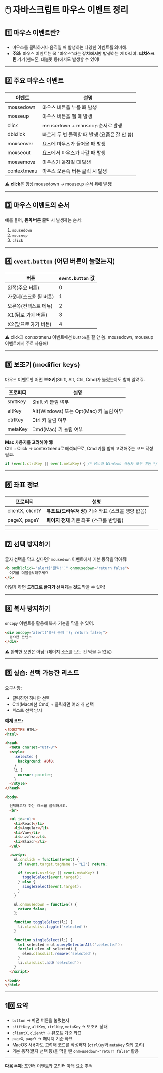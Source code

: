 
# 🖱️ 자바스크립트 마우스 이벤트 정리

## 1️⃣ 마우스 이벤트란?

- 마우스를 클릭하거나 움직일 때 발생하는 다양한 이벤트를 의미해.
- **주의:** 마우스 이벤트는 꼭 "마우스"라는 장치에서만 발생하는 게 아니야. **터치스크린** 기기(핸드폰, 태블릿 등)에서도 발생할 수 있어!

---

## 2️⃣ 주요 마우스 이벤트

| 이벤트 | 설명 |
|-------|-------|
| mousedown | 마우스 버튼을 누를 때 발생 |
| mouseup | 마우스 버튼을 뗄 때 발생 |
| click | mousedown + mouseup 순서로 발생 |
| dblclick | 빠르게 두 번 클릭할 때 발생 (요즘은 잘 안 씀) |
| mouseover | 요소에 마우스가 들어올 때 발생 |
| mouseout | 요소에서 마우스가 나갈 때 발생 |
| mousemove | 마우스가 움직일 때 발생 |
| contextmenu | 마우스 오른쪽 버튼 클릭 시 발생 |

⚠️ **click**은 항상 mousedown → mouseup 순서 뒤에 발생!

---

## 3️⃣ 마우스 이벤트의 순서

예를 들어, **왼쪽 버튼 클릭** 시 발생하는 순서:
1. `mousedown`
2. `mouseup`
3. `click`

---

## 4️⃣ `event.button` (어떤 버튼이 눌렸는지)

| 버튼 | `event.button` 값 |
|-------|------------------|
| 왼쪽(주요 버튼) | 0 |
| 가운데(스크롤 휠 버튼) | 1 |
| 오른쪽(컨텍스트 메뉴) | 2 |
| X1(뒤로 가기 버튼) | 3 |
| X2(앞으로 가기 버튼) | 4 |

⚠️ click과 contextmenu 이벤트에선 `button`을 잘 안 씀. mousedown, mouseup 이벤트에서 주로 사용해!

---

## 5️⃣ 보조키 (modifier keys)

마우스 이벤트엔 어떤 **보조키**(Shift, Alt, Ctrl, Cmd)가 눌렸는지도 함께 알려줘.

| 프로퍼티 | 설명 |
|----------|-------|
| shiftKey | Shift 키 눌림 여부 |
| altKey | Alt(Windows) 또는 Opt(Mac) 키 눌림 여부 |
| ctrlKey | Ctrl 키 눌림 여부 |
| metaKey | Cmd(Mac) 키 눌림 여부 |

**Mac 사용자를 고려해야 해!**  
Ctrl + Click → contextmenu로 해석되므로, Cmd 키를 함께 고려해주는 코드 작성 필요.

```javascript
if (event.ctrlKey || event.metaKey) { /* Mac과 Windows 사용자 모두 지원 */ }
```

---

## 6️⃣ 좌표 정보

| 프로퍼티 | 설명 |
|----------|-------|
| clientX, clientY | **뷰포트(브라우저 창)** 기준 좌표 (스크롤 영향 없음) |
| pageX, pageY | **페이지 전체** 기준 좌표 (스크롤 반영됨) |

---

## 7️⃣ 선택 방지하기

글자 선택을 막고 싶다면? `mousedown` 이벤트에서 기본 동작을 막아줘!

```html
<b ondblclick="alert('클릭!')" onmousedown="return false">
  여기를 더블클릭해주세요.
</b>
```

이렇게 하면 **드래그로 글자가 선택되는 것**도 막을 수 있어!

---

## 8️⃣ 복사 방지하기

`oncopy` 이벤트를 활용해 복사 기능을 막을 수 있어.

```html
<div oncopy="alert('복사 금지!'); return false;">
  중요한 콘텐츠
</div>
```

⚠️ 완벽한 보안은 아님! (페이지 소스를 보는 건 막을 수 없음)

---

## 9️⃣ 실습: 선택 가능한 리스트

요구사항:
- 클릭하면 하나만 선택
- Ctrl(Mac에선 Cmd) + 클릭하면 여러 개 선택
- 텍스트 선택 방지

**예제 코드:**

```html
<!DOCTYPE HTML>
<html>

<head>
  <meta charset="utf-8">
  <style>
    .selected {
      background: #0f0;
    }
    li {
      cursor: pointer;
    }
  </style>
</head>

<body>

  선택하고자 하는 요소를 클릭하세요.
  <br>

  <ul id="ul">
    <li>React</li>
    <li>Angular</li>
    <li>Vue</li>
    <li>Svelte</li>
    <li>Blazor</li>
  </ul>

  <script>
    ul.onclick = function(event) {
      if (event.target.tagName != "LI") return;

      if (event.ctrlKey || event.metaKey) {
        toggleSelect(event.target);
      } else {
        singleSelect(event.target);
      }
    }

    ul.onmousedown = function() {
      return false;
    };

    function toggleSelect(li) {
      li.classList.toggle('selected');
    }

    function singleSelect(li) {
      let selected = ul.querySelectorAll('.selected');
      for(let elem of selected) {
        elem.classList.remove('selected');
      }
      li.classList.add('selected');
    }
  </script>

</body>
</html>
```

---

## 10️⃣ 요약

- `button` → 어떤 버튼을 눌렀는지
- `shiftKey`, `altKey`, `ctrlKey`, `metaKey` → 보조키 상태
- `clientX`, `clientY` → 뷰포트 기준 좌표
- `pageX`, `pageY` → 페이지 기준 좌표
- MacOS 사용자도 고려해 코드를 작성하자 (`ctrlKey`와 `metaKey` 함께 고려)
- 기본 동작(글자 선택 등)을 막을 땐 `onmousedown="return false"` 활용

---

**다음 주제**: 포인터 이벤트와 포인터 아래 요소 추적
